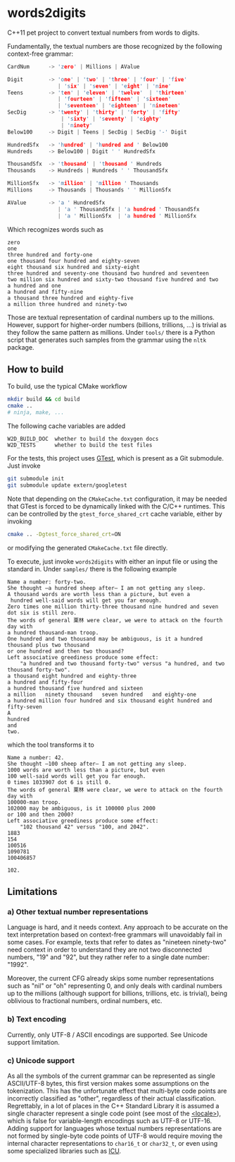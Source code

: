 # words2digits

C++11 pet project to convert textual numbers from words to digits.

Fundamentally, the textual numbers are those recognized by the following context-free grammar:

```c
CardNum      -> 'zero' | Millions | AValue

Digit        -> 'one' | 'two' | 'three' | 'four' | 'five'
                | 'six' | 'seven' | 'eight' | 'nine'
Teens        -> 'ten' | 'eleven' | 'twelve'  | 'thirteen'
                | 'fourteen' | 'fifteen' | 'sixteen'
                | 'seventeen' | 'eighteen' | 'nineteen'
SecDig       -> 'twenty' | 'thirty' | 'forty' | 'fifty'
                 | 'sixty' | 'seventy' | 'eighty'
                 | 'ninety'
Below100     -> Digit | Teens | SecDig | SecDig '-' Digit

HundredSfx   -> 'hundred' | 'hundred and ' Below100
Hundreds     -> Below100 | Digit ' ' HundredSfx

ThousandSfx  -> 'thousand' | 'thousand ' Hundreds
Thousands    -> Hundreds | Hundreds ' ' ThousandSfx

MillionSfx   -> 'million' | 'million ' Thousands
Millions     -> Thousands | Thousands ' ' MillionSfx

AValue       -> 'a ' HundredSfx
                | 'a ' ThousandSfx | 'a hundred ' ThousandSfx
                | 'a ' MillionSfx  | 'a hundred ' MillionSfx
```

Which recognizes words such as
```
zero
one
three hundred and forty-one
one thousand four hundred and eighty-seven
eight thousand six hundred and sixty-eight
three hundred and seventy-one thousand two hundred and seventeen
two million six hundred and sixty-two thousand five hundred and two
a hundred and one
a hundred and fifty-nine
a thousand three hundred and eighty-five
a million three hundred and ninety-two
```

Those are textual representation of cardinal numbers up to the millions. However, support for higher-order numbers (billions, trillions, ...) is trivial as they follow the same pattern as millions. Under `tools/` there is a Python script that generates such samples from the grammar using the `nltk` package.

## How to build

To build, use the typical CMake workflow

```sh
mkdir build && cd build
cmake ..
# ninja, make, ...
```

The following cache variables are added
```
W2D_BUILD_DOC  whether to build the doxygen docs
W2D_TESTS      whether to build the test files
```

For the tests, this project uses [GTest](https://github.com/google/googletest), which is present as a Git submodule. Just invoke
```sh
git submodule init
git submodule update extern/googletest
```

Note that depending on the `CMakeCache.txt` configuration, it may be needed that GTest is forced to be dynamically linked with the C/C++ runtimes. This can be controlled by the `gtest_force_shared_crt` cache variable, either by invoking
```sh
cmake .. -Dgtest_force_shared_crt=ON
```
or modifying the generated `CMakeCache.txt` file directly.

To execute, just invoke `words2digits` with either an input file or using the standard in. Under `samples/` there is the following example

```
Name a number: forty-two.
She thought —a hundred sheep after— I am not getting any sleep.
A thousand words are worth less than a picture, but even a
 hundred well-said words will get you far enough.
Zero times one million thirty-three thousand nine hundred and seven dot six is still zero.
The words of general 栗林 were clear, we were to attack on the fourth day with
a hundred thousand-man troop.
One hundred and two thousand may be ambiguous, is it a hundred thousand plus two thousand
or one hundred and then two thousand?
Left associative greediness produce some effect:
    "a hundred and two thousand forty-two" versus "a hundred, and two thousand forty-two".
a thousand eight hundred and eighty-three
a hundred and fifty-four
a hundred thousand five hundred and sixteen
a million   ninety thousand   seven hundred   and eighty-one
a hundred million four hundred and six thousand eight hundred and fifty-seven
A
hundred
and
two.
```

which the tool transforms it to

```
Name a number: 42.
She thought —100 sheep after— I am not getting any sleep.
1000 words are worth less than a picture, but even
100 well-said words will get you far enough.
0 times 1033907 dot 6 is still 0.
The words of general 栗林 were clear, we were to attack on the fourth day with
100000-man troop.
102000 may be ambiguous, is it 100000 plus 2000
or 100 and then 2000?
Left associative greediness produce some effect:
    "102 thousand 42" versus "100, and 2042".
1883
154
100516
1090781
100406857

102.
```

## Limitations

### a) Other textual number representations

Language is hard, and it needs context. Any approach to be accurate on the text interpretation based on context-free grammars will unavoidably fail in some cases. For example, texts that refer to dates as "nineteen ninety-two" need context in order to understand they are not two disconnected numbers, "19" and "92", but they rather refer to a single date number: "1992".

Moreover, the current CFG already skips some number representations such as "nil" or "oh" representing 0, and only deals with cardinal numbers up to the millions (although support for billions, trillions, etc. is trivial), being oblivious to fractional numbers, ordinal numbers, etc.

### b) Text encoding

Currently, only UTF-8 / ASCII encodings are supported. See Unicode support limitation.

### c) Unicode support

As all the symbols of the current grammar can be represented as single ASCII/UTF-8 bytes, this first version makes some assumptions on the tokenization. This has the unfortunate effect that multi-byte code points are incorrectly classified as "other", regardless of their actual classification. Regrettably, in a lot of places in the C++ Standard Library it is assumed a single character represent a single code point (see most of the [\<locale\>](https://en.cppreference.com/w/cpp/header/locale)), which is false for variable-length encodings such as UTF-8 or UTF-16. Adding support for languages whose textual numbers representations are not formed by single-byte code points of UTF-8 would require moving the internal character representations to `char16_t` or `char32_t`, or even using some specialized libraries such as [ICU](http://site.icu-project.org/).
